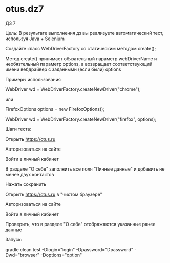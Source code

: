 # otus.dz7

ДЗ 7

Цель:
В результате выполнения дз вы реализуете автоматический тест, используя Java + Selenium

Создайте класс WebDriverFactory со статическим методом create();

Метод create() принимает обязательный параметр webDriverName и необязтельный параметр options, а возвращает соответствующий имени вебдрайвер с заданными (если были) options

Примеры использования
  
  WebDriver wd = WebDriverFactory.createNewDriver("chrome"); 
  
  или 
  
  FirefoxOptions options = new FirefoxOptions();
  
  WebDriver wd = WebDriverFactory.createNewDriver("firefox", options);

Шаги теста:

  
  Открыть https://otus.ru
  
  Авторизоваться на сайте
  
  Войти в личный кабинет
  
  В разделе "О себе" заполнить все поля "Личные данные" и добавить не менее двух контактов
  
  Нажать сохранить
  
  Открыть https://otus.ru в "чистом браузере"
  
  Авторизоваться на сайте
  
  Войти в личный кабинет
  
  Проверить, что в разделе "О себе" отображаются указанные ранее данные

Запуск:

  gradle clean test -Dlogin="login" -Dpassword="Dpassword" -Dwd="browser" -Doptions="option"
